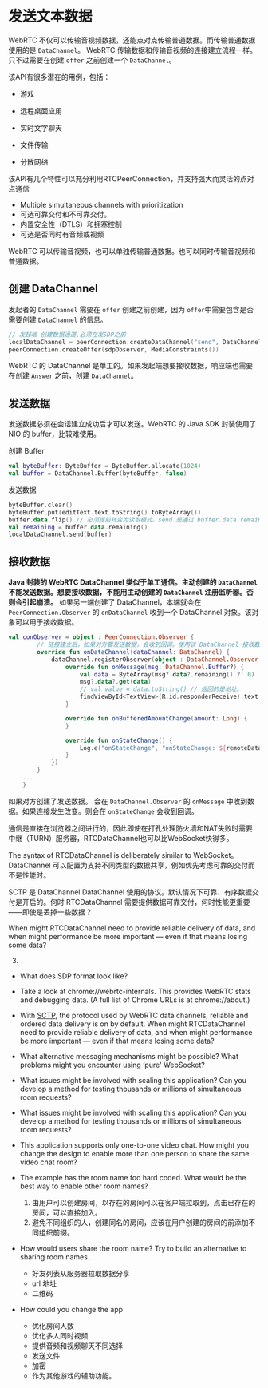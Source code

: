 # 发送文本数据

WebRTC 不仅可以传输音视频数据，还能点对点传输普通数据。而传输普通数据使用的是 `DataChannel`。 WebRTC 传输数据和传输音视频的连接建立流程一样。只不过需要在创建 `offer` 之前创建一个 `DataChannel`。

该API有很多潜在的用例，包括：

- 游戏

- 远程桌面应用

- 实时文字聊天

- 文件传输

- 分散网络

该API有几个特性可以充分利用RTCPeerConnection，并支持强大而灵活的点对点通信

- Multiple simultaneous channels with prioritization
- 可选可靠交付和不可靠交付。
- 内置安全性（DTLS）和拥塞控制
- 可选是否同时有音频或视频



WebRTC 可以传输音视频，也可以单独传输普通数据。也可以同时传输音视频和普通数据。

## 创建 DataChannel

发起者的 `DataChannel` 需要在 `offer` 创建之前创建，因为 `offer`中需要包含是否需要创建 `DataChannel` 的信息。

```kotlin
// 发起端 创建数据通道,必须在发SDP之前
localDataChannel = peerConnection.createDataChannel("send", DataChannel.Init())
peerConnection.createOffer(sdpObserver, MediaConstraints())
```

WebRTC 的 DataChannel 是单工的。如果发起端想要接收数据，响应端也需要在创建 `Answer` 之前，创建 `DataChannel`。

## 发送数据

发送数据必须在会话建立成功后才可以发送。WebRTC 的 Java SDK 封装使用了 NIO 的 buffer，比较难使用。

创建 Buffer

```kotlin
val byteBuffer: ByteBuffer = ByteBuffer.allocate(1024)
val buffer = DataChannel.Buffer(byteBuffer, false)
```

发送数据

```kotlin
byteBuffer.clear()
byteBuffer.put(editText.text.toString().toByteArray())
buffer.data.flip() // 必须提前转变为读取模式。send 是通过 buffer.data.remaining() 获取数据大小的。
val remaining = buffer.data.remaining()
localDataChannel.send(buffer)
```

## 接收数据

**Java 封装的 WebRTC DataChannel 类似于单工通信。主动创建的 `DataChannel` 不能发送数据。想要接收数据，不能用主动创建的 `DataChannel` 注册监听器。否则会引起崩溃。** 如果另一端创建了 DataChannel，本端就会在 `PeerConnection.Observer` 的 `onDataChannel` 收到一个 DataChannel 对象。该对象可以用于接收数据。

```kotlin
val conObserver = object : PeerConnection.Observer {
        // 链接建立后，如果对方要发送数据，会收到回调。使用该 DataChannel 接收数据。
        override fun onDataChannel(dataChannel: DataChannel) {
            dataChannel.registerObserver(object : DataChannel.Observer {
                override fun onMessage(msg: DataChannel.Buffer?) {
                    val data = ByteArray(msg?.data?.remaining() ?: 0)
                    msg?.data?.get(data)
                    // val value = data.toString() // 返回的是地址。
                    findViewById<TextView>(R.id.responderReceive).text = String(data)
                }

                override fun onBufferedAmountChange(amount: Long) {
                }

                override fun onStateChange() {
                    Log.e("onStateChange", "onStateChange: ${remoteDataChannel.state()}")
                }
            })
        }
    ...
    }
```

如果对方创建了发送数据。 会在 `DataChannel.Observer` 的 `onMessage` 中收到数据。如果连接发生改变。则会在 `onStateChange` 会收到回调。

通信是直接在浏览器之间进行的，因此即使在打孔处理防火墙和NAT失败时需要中继（TURN）服务器，RTCDataChannel也可以比WebSocket快得多。

The syntax of RTCDataChannel is deliberately similar to WebSocket。 DataChannel 可以配置为支持不同类型的数据共享，例如优先考虑可靠的交付而不是性能时。

SCTP 是 DataChannel DataChannel 使用的协议。默认情况下可靠、有序数据交付是开启的。何时 RTCDataChannel 需要提供数据可靠交付，何时性能更重要——即使是丢掉一些数据？

When might RTCDataChannel need to provide reliable delivery of data, and when might performance be more important — even if that means losing some data?


3. 


- What does SDP format look like?

- Take a look at chrome://webrtc-internals. This provides WebRTC stats and debugging data. (A full list of Chrome URLs is at chrome://about.)

- With [SCTP](https://bloggeek.me/sctp-data-channel/), the protocol used by WebRTC data channels, reliable and ordered data delivery is on by default. When might RTCDataChannel need to provide reliable delivery of data, and when might performance be more important — even if that means losing some data?

- What alternative messaging mechanisms might be possible? What problems might you encounter using ‘pure' WebSocket?

- What issues might be involved with scaling this application? Can you develop a method for testing thousands or millions of simultaneous room requests?

- What issues might be involved with scaling this application? Can you develop a method for testing thousands or millions of simultaneous room requests?

- This application supports only one-to-one video chat. How might you change the design to enable more than one person to share the same video chat room?

- The example has the room name foo hard coded. What would be the best way to enable other room names?
    1. 由用户可以创建房间，以存在的房间可以在客户端拉取到，点击已存在的房间，可以直接加入。
    2. 避免不同组织的人，创建同名的房间，应该在用户创建的房间的前添加不同组织前缀。

- How would users share the room name? Try to build an alternative to sharing room names.
    - 好友列表从服务器拉取数据分享
    - url 地址
    - 二维码
 
- How could you change the app
    - 优化房间人数
    - 优化多人同时视频
    - 提供音频和视频聊天不同选择
    - 发送文件
    - 加密
    - 作为其他游戏的辅助功能。



